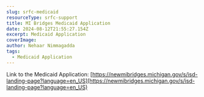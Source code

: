 ```yaml
---
slug: srfc-medicaid
resourceType: srfc-support
title: MI Bridges Medicaid Application
date: 2024-08-12T21:55:27.154Z
excerpt: Medicaid Application
coverImage:
author: Nehaar Nimmagadda
tags:
  - Medicaid Application
---
```


<script>
  import Callout from "$lib/components/molecules/Callout.svelte";
  import PhoneNumber from "$lib/components/molecules/PhoneNumber.svelte"
  import {siteBaseUrl} from "$lib/data/meta"

  const resourceTextDescription = `Here is the resource you requested regarding Malta Dental and Medical Clinic.

Go to this webpage for more info: ${siteBaseUrl + "srfc-medicaid"}`
</script>

<Callout type="info">
  <PhoneNumber resourceToSend={"srfc-screenings"} {resourceTextDescription} />
</Callout>

Link to the Medicaid Application: [https://newmibridges.michigan.gov/s/isd-landing-page?language=en_US](https://newmibridges.michigan.gov/s/isd-landing-page?language=en_US)